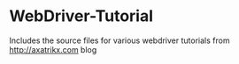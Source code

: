# WebDriver-Tutorial
Includes the source files for various webdriver tutorials from http://axatrikx.com blog
